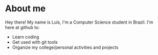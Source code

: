 # About me

Hey there! My name is Luís, I'm a Computer Science student in Brazil.
I'm here at github to:
- Learn coding
- Get used with git tools
- Organize my college/personal activities and projects

